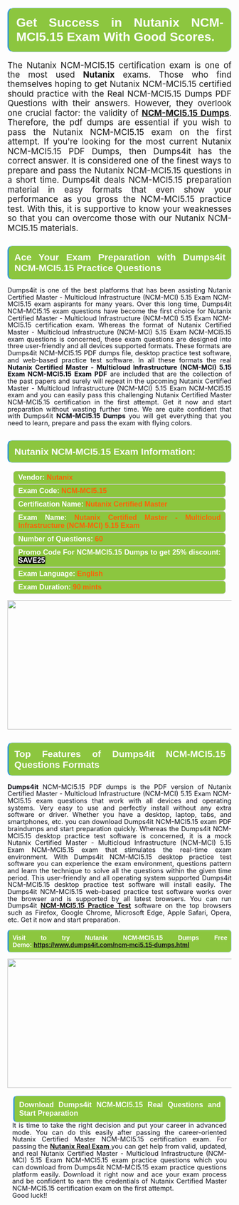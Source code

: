 
<h1 style="text-align: justify;"><span style="font-family:Arial,Helvetica,sans-serif;"><strong><span style="display: block; color: #FFFFFF; background: #8cc63f; border: 0.5px solid #AED6F1; border-left: 3px solid #3498DB; padding: .6em; border-radius: 0.5em;">Get Success in Nutanix NCM-MCI5.15 Exam With Good Scores. </span></strong></span></h1>

<p style="margin: 0in 0.0001pt; text-align: justify;"><span style="font-size:14.0pt"><span style="line-height:115%"><span new="" roman="" style="font-family:" times="">The Nutanix NCM-MCI5.15 certification exam is one </span></span></span><span style="font-size:14.0pt"><span style="line-height:115%"><span calibri="" style="font-family:">of the</span></span></span><span style="font-size:14.0pt"><span style="line-height:115%"><span new="" roman="" style="font-family:" times=""> most used <strong>Nutanix</strong> exams. Those who find themselves hoping to get Nutanix NCM-MCI5.15 certified should practice with the Real NCM-MCI5.15 Dumps PDF Questions with their answers. However, they overlook one crucial factor: the validity of <a href="https://www.dumps4it.com/ncm-mci5.15-dumps.html"><strong>NCM-MCI5.15 Dumps</strong></a>. Therefore, the pdf dumps are essential </span></span></span><span style="font-size:14.0pt"><span style="line-height:115%"><span calibri="" style="font-family:">if you</span></span></span><span style="font-size:14.0pt"><span style="line-height:115%"><span new="" roman="" style="font-family:" times=""> wish to pass the Nutanix NCM-MCI5.15 exam on the first attempt. If you're looking for the most current Nutanix NCM-MCI5.15 PDF Dumps, then Dumps4it has the correct answer. It is considered one of the finest ways to prepare and pass the Nutanix NCM-MCI5.15 questions in a short time.</span></span></span> <span style="font-size:14.0pt"><span style="line-height:115%"><span new="" roman="" style="font-family:" times="">Dumps4it </span></span></span><span style="font-size:14.0pt"><span style="line-height:115%"><span calibri="" style="font-family:">deals</span></span></span><span style="font-size:14.0pt"><span style="line-height:115%"><span new="" roman="" style="font-family:" times=""> NCM-MCI5.15 preparation material in easy formats that even show your performance as you </span></span></span><span style="font-size:14.0pt"><span style="line-height:115%"><span calibri="" style="font-family:">gross</span></span></span><span style="font-size:14.0pt"><span style="line-height:115%"><span new="" roman="" style="font-family:" times=""> the NCM-MCI5.15 practice test. With this, it is </span></span></span><span style="font-size:14.0pt"><span style="line-height:115%"><span calibri="" style="font-family:">supportive</span></span></span><span style="font-size:14.0pt"><span style="line-height:115%"><span new="" roman="" style="font-family:" times=""> to know your weaknesses so that you can overcome those with our Nutanix NCM-MCI5.15 materials.</span></span></span></p>

<h2 style="text-align: justify;"><span style="font-family:Arial,Helvetica,sans-serif;"><strong><span style="display: block; color: #FFFFFF; background: #8cc63f; border: 0.5px solid #AED6F1; border-left: 3px solid #3498DB; padding: .6em; border-radius: 0.5em;">Ace Your Exam Preparation with Dumps4it NCM-MCI5.15 Practice Questions</span></strong></span></h2>

<p style="text-align: justify;"><span style="font-size:11pt"><span style="line-height:107%"><span sans-serif="" style="font-family:Calibri,"><span style="color:#0e101a">Dumps4it is one of the best platforms that has been assisting Nutanix Certified Master - Multicloud Infrastructure (NCM-MCI) 5.15 Exam NCM-MCI5.15 exam aspirants for many years. Over this long time, Dumps4it NCM-MCI5.15 exam questions have become the first choice for Nutanix Certified Master - Multicloud Infrastructure (NCM-MCI) 5.15 Exam NCM-MCI5.15 certification exam. Whereas the format of Nutanix Certified Master - Multicloud Infrastructure (NCM-MCI) 5.15 Exam NCM-MCI5.15 exam questions is concerned, these exam questions are designed into three user-friendly and all devices supported formats. These formats are Dumps4it NCM-MCI5.15 PDF dumps file, desktop practice test software, and web-based practice test software. In all these formats the real <strong>Nutanix Certified Master - Multicloud Infrastructure (NCM-MCI) 5.15 Exam NCM-MCI5.15 Exam PDF</strong> are included that are the collection of the past papers and surely will repeat in the upcoming Nutanix Certified Master - Multicloud Infrastructure (NCM-MCI) 5.15 Exam NCM-MCI5.15 exam and you can easily pass this challenging Nutanix Certified Master NCM-MCI5.15 certification in the first attempt. Get it now and start preparation without wasting further time. We are quite confident that with Dumps4it <strong>NCM-MCI5.15 Dumps</strong> you will get everything that you need to learn, prepare and pass the exam with flying colors. </span></span></span></span><span style="font-size:11pt"><span style="line-height:normal"><span sans-serif="" style="font-family:Calibri,"><span style="font-size:12.0pt"><span style="color:#0e101a"><span style="font-size:12pt"><span new="" roman="" style="font-family:" times=""><span calibri="" style="font-family:"><span style="color:#0e101a"><span style="font-size:14px;"> </span></span></span></span></span></span></span></span></span></span></p>

<h2 style="text-align: justify;"><span style="font-family:Arial,Helvetica,sans-serif;"><strong><span style="display: block; color: #FFFFFF; background: #8cc63f; border: 0.5px solid #AED6F1; border-left: 3px solid #3498DB; padding: .6em; border-radius: 0.5em;">Nutanix NCM-MCI5.15 Exam Information:</span></strong></span></h2>

<div style="margin: 0cm 10pt; background: rgb(140, 198, 63); border: 1px solid rgb(204, 204, 204); padding: 5px 10px; border-radius: 0.5em; text-align: justify;"><span style="font-family:Arial,Helvetica,sans-serif;"><span style="font-size: 11pt;"><span style="line-height: normal;"><strong><span style="font-size: 12.0pt;"><span style="color: #FFFFFF;">Vendor:</span> <span style="color: #FF6106;">Nutanix</span></span></strong></span></span></span></div>

<div style="margin: 0cm 10pt; background: rgb(140, 198, 63); border: 1px solid rgb(204, 204, 204); padding: 5px 10px; border-radius: 0.5em; text-align: justify;"><span style="font-family:Arial,Helvetica,sans-serif;"><span style="font-size: 11pt;"><span style="line-height: normal;"><strong><span style="font-size: 12.0pt;"><span style="color: #FFFFFF;">Exam Code:</span> <span style="color: #FF6106;">NCM-MCI5.15</span></span></strong></span></span></span></div>

<div style="margin: 0cm 10pt; background: rgb(140, 198, 63); border: 1px solid rgb(204, 204, 204); padding: 5px 10px; border-radius: 0.5em; text-align: justify;"><span style="font-family:Arial,Helvetica,sans-serif;"><span style="font-size: 11pt;"><span style="line-height: normal;"><strong><span style="font-size: 12.0pt;"><span style="color: #FFFFFF;">Certification Name:</span> <span style="color: #FF6106;">Nutanix Certified Master</span></span></strong></span></span></span></div>

<div style="margin: 0cm 10pt; background: rgb(140, 198, 63); border: 1px solid rgb(204, 204, 204); padding: 5px 10px; border-radius: 0.5em; text-align: justify;"><span style="font-family:Arial,Helvetica,sans-serif;"><span style="font-size: 11pt;"><span style="line-height: normal;"><strong><span style="font-size: 12.0pt;"><span style="color: #FFFFFF;">Exam Name:</span> <span style="color: #FF6106;">Nutanix Certified Master - Multicloud Infrastructure (NCM-MCI) 5.15 Exam</span></span></strong></span></span></span></div>

<div style="margin: 0cm 10pt; background: rgb(140, 198, 63); border: 1px solid rgb(204, 204, 204); padding: 5px 10px; border-radius: 0.5em; text-align: justify;"><span style="font-family:Arial,Helvetica,sans-serif;"><span style="font-size: 11pt;"><span style="line-height: normal;"><strong><span style="font-size: 12.0pt;"><span style="color: #FFFFFF;">Number of Questions: </span><span style="color: #FF6106;">60</span></span></strong></span></span></span></div>

<div style="margin: 0cm 10pt; background: rgb(140, 198, 63); border: 1px solid rgb(204, 204, 204); padding: 5px 10px; border-radius: 0.5em; text-align: justify;"><span style="font-family:Arial,Helvetica,sans-serif;"><span style="font-size: 11pt;"><span style="line-height: normal;"><strong><span style="font-size: 12.0pt;"><span style="color: #FFFFFF;">Promo Code For NCM-MCI5.15 Dumps to get 25% discount: </span><span style="color:#FFFFFF;"><span style="background-color:#000000;">SAVE25</span></span></span></strong></span></span></span></div>

<div style="margin: 0cm 10pt; background: rgb(140, 198, 63); border: 1px solid rgb(204, 204, 204); padding: 5px 10px; border-radius: 0.5em; text-align: justify;"><span style="font-family:Arial,Helvetica,sans-serif;"><span style="font-size: 11pt;"><span style="line-height: normal;"><strong><span style="font-size: 12.0pt;"><span style="color: #FFFFFF;">Exam Language:</span> <span style="color: #FF6106;">English</span></span></strong></span></span></span></div>

<div style="margin: 0cm 10pt; background: rgb(140, 198, 63); border: 1px solid rgb(204, 204, 204); padding: 5px 10px; border-radius: 0.5em; text-align: justify;"><span style="font-family:Arial,Helvetica,sans-serif;"><span style="font-size: 11pt;"><span style="line-height: normal;"><strong><span style="font-size: 12.0pt;"><span style="color: #FFFFFF;">Exam Duration: </span><span style="color: #FF6106;">90 mints</span></span></strong></span></span></span></div>

<p style="text-align: center;"><a href="https://www.dumps4it.com/ncm-mci5.15-dumps.html"><img src="https://i.imgur.com/a474NNd.jpg" style="height: 290px; width: 700px;" /></a></p>

<h2 style="text-align: justify;"><span style="font-family:Arial,Helvetica,sans-serif;"><strong><span style="display: block; color: #FFFFFF; background: #8cc63f; border: 0.5px solid #AED6F1; border-left: 3px solid #3498DB; padding: .6em; border-radius: 0.5em;">Top Features of Dumps4it NCM-MCI5.15 Questions Formats</span></strong></span></h2>

<p style="text-align:justify; margin-right:0in; margin-left:0in"><span style="font-size:11pt"><span style="line-height:107%"><span sans-serif="" style="font-family:Calibri,"><span style="color:#0e101a"><strong>Dumps4it</strong> NCM-MCI5.15 PDF dumps is the PDF version of Nutanix Certified Master - Multicloud Infrastructure (NCM-MCI) 5.15 Exam NCM-MCI5.15 exam questions that work with all devices and operating systems. Very easy to use and perfectly install without any extra software or driver. Whether you have a desktop, laptop, tabs, and smartphones, etc. you can download Dumps4it NCM-MCI5.15 exam PDF braindumps and start preparation quickly. Whereas the Dumps4it NCM-MCI5.15 desktop practice test software is concerned, it is a mock Nutanix Certified Master - Multicloud Infrastructure (NCM-MCI) 5.15 Exam NCM-MCI5.15 exam that stimulates the real-time exam environment. With Dumps4it NCM-MCI5.15 desktop practice test software you can experience the exam environment, questions pattern and learn the technique to solve all the questions within the given time period. This user-friendly and all operating system supported Dumps4it NCM-MCI5.15 desktop practice test software will install easily. The Dumps4it NCM-MCI5.15 web-based practice test software works over the browser and is supported by all latest browsers. You can run Dumps4it <a href="https://www.dumps4it.com/ncm-mci5.15-dumps.html"><strong>NCM-MCI5.15 Practice Test</strong></a> software on the top browsers such as Firefox, Google Chrome, Microsoft Edge, Apple Safari, Opera, etc. Get it now and start preparation.</span></span></span></span></p>

<p style="text-align:justify; margin-right:0in; margin-left:0in"><span style="font-family:Arial,Helvetica,sans-serif;"><strong><span style="display: block; color: #FFFFFF; background: #8cc63f; border: 0.5px solid #AED6F1; border-left: 3px solid #3498DB; padding: .6em; border-radius: 0.5em;"><span ms="" trebuchet="">Visit to try Nutanix NCM-MCI5.15 Dumps Free Demo: </span><a href="https://www.dumps4it.com/ncm-mci5.15-dumps.html" ms="" trebuchet="">https://www.dumps4it.com/ncm-mci5.15-dumps.html</a></span></strong></span></p>

<p style="margin: 0in 0.0001pt; text-align: center;"><a href="https://www.dumps4it.com/ncm-mci5.15-dumps.html"><img src="https://i.imgur.com/tHvwmqt.jpg" style="height: 290px; width: 700px;" /></a></p>

<p style="margin: 0in 0.0001pt; text-align: center;"> </p>

<h3 style="margin: 0in 10pt; text-align: justify;"><span style="font-family:Arial,Helvetica,sans-serif;"><strong><span style="display: block; color: #FFFFFF; background: #8cc63f; border: 0.5px solid #AED6F1; border-left: 3px solid #3498DB; padding: .6em; border-radius: 0.5em;">Download Dumps4it NCM-MCI5.15 Real Questions and Start Preparation</span></strong></span></h3>

<p style="text-align:justify; margin:0in 8pt"><span style="font-size:11pt"><span style="line-height:107%"><span sans-serif="" style="font-family:Calibri,"><span style="color:#0e101a">It is time to take the right decision and put your career in advanced mode. You can do this easily after passing the career-oriented Nutanix Certified Master NCM-MCI5.15 certification exam. For passing the <a href="https://www.dumps4it.com/nutanix-real-exams.html"><strong>Nutanix Real Exam</strong> </a>you can get help from valid, updated, and real Nutanix Certified Master - Multicloud Infrastructure (NCM-MCI) 5.15 Exam NCM-MCI5.15 exam practice questions which you can download from Dumps4it NCM-MCI5.15 exam practice questions platform easily. Download it right now and ace your exam process and be confident to earn the credentials of Nutanix Certified Master NCM-MCI5.15 certification exam on the first attempt. </span></span></span></span></p>

<p style="text-align:justify; margin:0in 8pt"><span style="font-size:11pt"><span style="line-height:107%"><span sans-serif="" style="font-family:Calibri,"><span style="color:#0e101a">Good luck!!</span></span></span></span></p>
<gdiv></gdiv><gdiv></gdiv><gdiv></gdiv><gdiv></gdiv><gdiv></gdiv><gdiv></gdiv><gdiv></gdiv><gdiv></gdiv><gdiv></gdiv><gdiv></gdiv><gdiv></gdiv><gdiv></gdiv><gdiv></gdiv><gdiv></gdiv><gdiv></gdiv><gdiv></gdiv><gdiv></gdiv><gdiv></gdiv><gdiv></gdiv><gdiv></gdiv><gdiv></gdiv><gdiv></gdiv><gdiv></gdiv><gdiv></gdiv><gdiv></gdiv><gdiv></gdiv><gdiv></gdiv><gdiv></gdiv><gdiv></gdiv><gdiv></gdiv>
